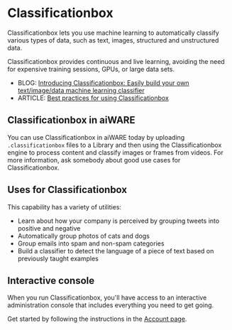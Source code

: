 # Classificationbox

Classificationbox lets you use machine learning to automatically classify various types of data, such as text, images, structured and unstructured data.

Classificationbox provides continuous and live learning, avoiding the need for expensive training sessions, GPUs, or large data sets.

* BLOG: [Introducing Classificationbox: Easily build your own text/image/data machine learning classifier](https://blog.machinebox.io/introducing-classificationbox-easily-build-your-own-text-image-data-machine-learning-classifier-9f8912e50a97)
* ARTICLE: [Best practices for using Classificationbox](/developer/machine-box/boxes/classificationbox/best-practices)

## Classificationbox in aiWARE

You can use Classificationbox in aiWARE today by uploading `.classificationbox` files to a Library and then using the Classificationbox engine to process content and classify images or frames from videos. For more information, ask somebody about good use cases for Classificationbox.

## Uses for Classificationbox

This capability has a variety of utilities:

* Learn about how your company is perceived by grouping tweets into positive and negative
* Automatically group photos of cats and dogs
* Group emails into spam and non-spam categories
* Build a classifier to detect the language of a piece of text based on previously taught examples

## Interactive console

When you run Classificationbox, you'll have access to an interactive administration console that includes everything you need to get going.

Get started by following the instructions in the [Account page](/account).

